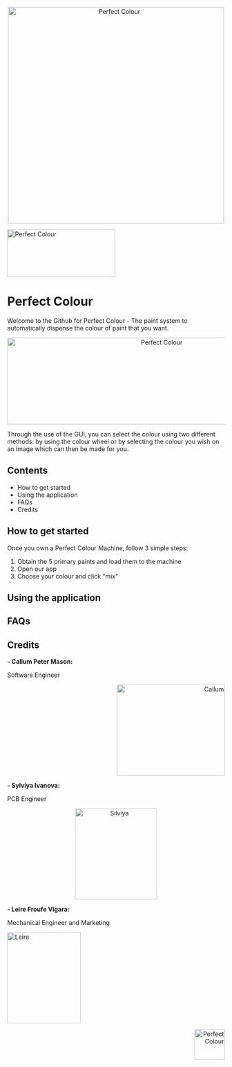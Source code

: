<p align="center">
	<a href="https://enquiriesperfectco.wixsite.com/perfectcolour">
	<img src="https://github.com/Perfect-Colour/Perfect-Colour/blob/master/Perfect_Colour_Logo_01.png" 
	 title="Perfect Colour" width="500" height="500" ></a></p>

<p align="left">
	<img src="https://github.com/Pschiee/Perfect-Colour/blob/master/Socials.png" 
	 title="Perfect Colour" width="250" height="110" ></a></p>
	 
# Perfect Colour 

Welcome to the Github for Perfect Colour - The paint system to automatically dispense the colour of paint that you want.

<p align="center">
	<img src="https://github.com/Pschiee/Perfect-Colour/blob/master/reasons.PNG" 
	 title="Perfect Colour" width="700" height="200" ></a></p>

Through the use of the GUI, you can select the colour using two different methods: by using the colour wheel or by selecting the colour you wish on an image which can then be made for you. 

## Contents
* How to get started
* Using the application
* FAQs
* Credits

## How to get started
Once you own a Perfect Colour Machine, follow 3 simple steps:
1. Obtain the 5 primary paints and load them to the machine
2. Open our app
3. Choose your colour and click "mix"

## Using the application

## FAQs

## Credits

**- Callum Peter Mason:**

Software Engineer

<p align="right">
	<img src="https://github.com/Pschiee/Perfect-Colour/blob/master/Images/Callum.jpg" 
	 title="Callum" width="250" height="210" ></a></p>
	 
**- Sylviya Ivanova:** 

PCB Engineer

<p align="center">
	<img src="https://github.com/Pschiee/Perfect-Colour/blob/master/Images/Silviya.jpg" 
	 title="Silviya" width="190" height="210" ></a></p>
	 
**- Leire Froufe Vigara:**

Mechanical Engineer and Marketing

<p align="left">
	<img src="https://github.com/Pschiee/Perfect-Colour/blob/master/Images/Leire%20FV.jpg" 
	 title="Leire" width="170" height="210" ></a></p>
	 
	
	
 <p align="right">
 <img src="https://github.com/Perfect-Colour/Perfect-Colour/blob/master/Perfect_Colour_Logo_01.png" 
	 title="Perfect Colour" width="70" height="70" ></a></p>

